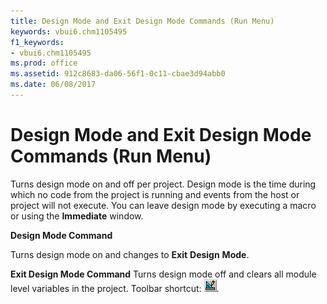 ```yaml
---
title: Design Mode and Exit Design Mode Commands (Run Menu)
keywords: vbui6.chm1105495
f1_keywords:
- vbui6.chm1105495
ms.prod: office
ms.assetid: 912c8683-da06-56f1-0c11-cbae3d94abb0
ms.date: 06/08/2017
---
```



# Design Mode and Exit Design Mode Commands (Run Menu)

Turns design mode on and off per project. Design mode is the time during which no code from the project is running and events from the host or project will not execute. You can leave design mode by executing a macro or using the  **Immediate** window.

 **Design Mode Command**

Turns design mode on and changes to  **Exit** **Design** **Mode**.

 **Exit Design Mode Command**
Turns design mode off and clears all module level variables in the project.
Toolbar shortcut: 
![Toolbar button](../../../images/tbr_dsgm_ZA01201699.gif).


